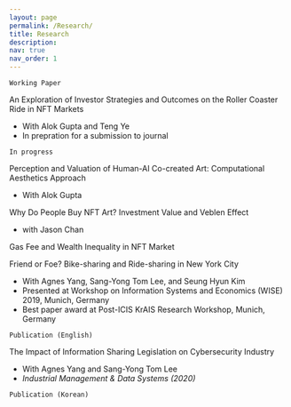 ```yaml
---
layout: page
permalink: /Research/
title: Research
description:
nav: true
nav_order: 1
---
```


`Working Paper`

An Exploration of Investor Strategies and Outcomes on the Roller Coaster Ride in NFT Markets
- With Alok Gupta and Teng Ye
- In prepration for a submission to journal

`In progress`

Perception and Valuation of Human-AI Co-created Art: Computational Aesthetics Approach
- With Alok Gupta

Why Do People Buy NFT Art? Investment Value and Veblen Effect 
- with Jason Chan



Gas Fee and Wealth Inequality in NFT Market

Friend or Foe? Bike-sharing and Ride-sharing in New York City
- With Agnes Yang, Sang-Yong Tom Lee, and Seung Hyun Kim
- Presented at Workshop on Information Systems and Economics (WISE) 2019, Munich, Germany
- Best paper award at Post-ICIS KrAIS Research Workshop, Munich, Germany

`Publication (English)`

The Impact of Information Sharing Legislation on Cybersecurity Industry
- With Agnes Yang and Sang-Yong Tom Lee
- <i>Industrial Management & Data Systems (2020)</i>

`Publication (Korean)`

